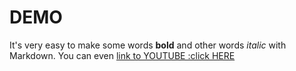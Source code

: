 # DEMO
It's very easy to make some words **bold** and other words *italic* with Markdown. 
You can even [link to YOUTUBE :click HERE](http://www.youtube.com)

